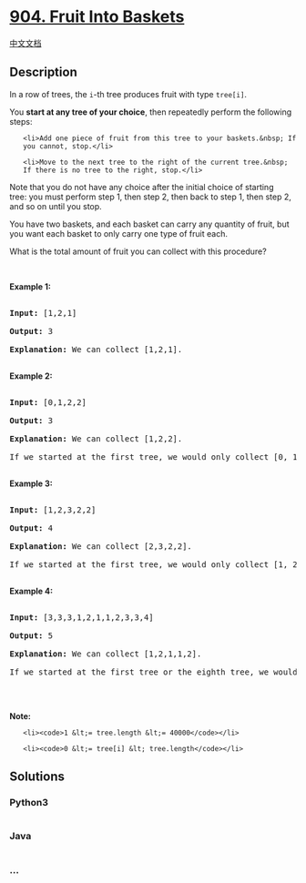 # [904. Fruit Into Baskets](https://leetcode.com/problems/fruit-into-baskets)

[中文文档](/solution/0900-0999/0904.Fruit%20Into%20Baskets/README.md)

## Description

<p>In a row of trees, the <code>i</code>-th tree&nbsp;produces&nbsp;fruit with type&nbsp;<code>tree[i]</code>.</p>

<p>You <strong>start at any tree&nbsp;of your choice</strong>, then repeatedly perform the following steps:</p>

<ol>

    <li>Add one piece of fruit from this tree to your baskets.&nbsp; If you cannot, stop.</li>

    <li>Move to the next tree to the right of the current tree.&nbsp; If there is no tree to the right, stop.</li>

</ol>

<p>Note that you do not have any choice after the initial choice of starting tree:&nbsp;you must perform step 1, then step 2, then back to step 1, then step 2, and so on until you stop.</p>

<p>You have two baskets, and each basket can carry any quantity of fruit, but you want each basket to only carry one type of fruit each.</p>

<p>What is the total amount of fruit you can collect with this procedure?</p>

<p>&nbsp;</p>

<p><strong>Example 1:</strong></p>

<pre>

<strong>Input: </strong><span id="example-input-1-1">[1,2,1]</span>

<strong>Output: </strong><span id="example-output-1">3</span>

<strong><span>Explanation: </span></strong><span>We can collect [1,2,1].</span>

</pre>

<div>

<p><strong>Example 2:</strong></p>

<pre>

<strong>Input: </strong><span id="example-input-2-1">[0,1,2,2]</span>

<strong>Output: </strong><span id="example-output-2">3

</span><strong><span>Explanation: </span></strong><span>We can collect [1,2,2].

If we started at the first tree, we would only collect [0, 1].</span>

</pre>

<div>

<p><strong>Example 3:</strong></p>

<pre>

<strong>Input: </strong><span id="example-input-3-1">[1,2,3,2,2]</span>

<strong>Output: </strong><span id="example-output-3">4

</span><strong><span>Explanation: </span></strong><span>We can collect [2,3,2,2].</span>

<span>If we started at the first tree, we would only collect [1, 2].</span>

</pre>

<div>

<p><strong>Example 4:</strong></p>

<pre>

<strong>Input: </strong><span id="example-input-4-1">[3,3,3,1,2,1,1,2,3,3,4]</span>

<strong>Output: </strong>5<span id="example-output-4">

</span><strong><span>Explanation: </span></strong><span>We can collect [1,2,1,1,2].</span>

<span>If we started at the first tree or the eighth tree, we would only collect 4 fruits.</span>

</pre>

<p>&nbsp;</p>

</div>

</div>

</div>

<p><strong>Note:</strong></p>

<ol>

    <li><code>1 &lt;= tree.length &lt;= 40000</code></li>

    <li><code>0 &lt;= tree[i] &lt; tree.length</code></li>

</ol>

## Solutions

<!-- tabs:start -->

### **Python3**

```python

```

### **Java**

```java

```

### **...**

```

```

<!-- tabs:end -->
